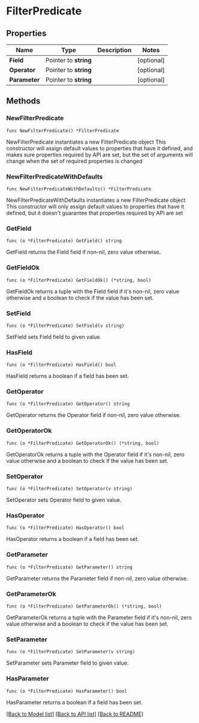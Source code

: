 # FilterPredicate

## Properties

Name | Type | Description | Notes
------------ | ------------- | ------------- | -------------
**Field** | Pointer to **string** |  | [optional] 
**Operator** | Pointer to **string** |  | [optional] 
**Parameter** | Pointer to **string** |  | [optional] 

## Methods

### NewFilterPredicate

`func NewFilterPredicate() *FilterPredicate`

NewFilterPredicate instantiates a new FilterPredicate object
This constructor will assign default values to properties that have it defined,
and makes sure properties required by API are set, but the set of arguments
will change when the set of required properties is changed

### NewFilterPredicateWithDefaults

`func NewFilterPredicateWithDefaults() *FilterPredicate`

NewFilterPredicateWithDefaults instantiates a new FilterPredicate object
This constructor will only assign default values to properties that have it defined,
but it doesn't guarantee that properties required by API are set

### GetField

`func (o *FilterPredicate) GetField() string`

GetField returns the Field field if non-nil, zero value otherwise.

### GetFieldOk

`func (o *FilterPredicate) GetFieldOk() (*string, bool)`

GetFieldOk returns a tuple with the Field field if it's non-nil, zero value otherwise
and a boolean to check if the value has been set.

### SetField

`func (o *FilterPredicate) SetField(v string)`

SetField sets Field field to given value.

### HasField

`func (o *FilterPredicate) HasField() bool`

HasField returns a boolean if a field has been set.

### GetOperator

`func (o *FilterPredicate) GetOperator() string`

GetOperator returns the Operator field if non-nil, zero value otherwise.

### GetOperatorOk

`func (o *FilterPredicate) GetOperatorOk() (*string, bool)`

GetOperatorOk returns a tuple with the Operator field if it's non-nil, zero value otherwise
and a boolean to check if the value has been set.

### SetOperator

`func (o *FilterPredicate) SetOperator(v string)`

SetOperator sets Operator field to given value.

### HasOperator

`func (o *FilterPredicate) HasOperator() bool`

HasOperator returns a boolean if a field has been set.

### GetParameter

`func (o *FilterPredicate) GetParameter() string`

GetParameter returns the Parameter field if non-nil, zero value otherwise.

### GetParameterOk

`func (o *FilterPredicate) GetParameterOk() (*string, bool)`

GetParameterOk returns a tuple with the Parameter field if it's non-nil, zero value otherwise
and a boolean to check if the value has been set.

### SetParameter

`func (o *FilterPredicate) SetParameter(v string)`

SetParameter sets Parameter field to given value.

### HasParameter

`func (o *FilterPredicate) HasParameter() bool`

HasParameter returns a boolean if a field has been set.


[[Back to Model list]](../README.md#documentation-for-models) [[Back to API list]](../README.md#documentation-for-api-endpoints) [[Back to README]](../README.md)


